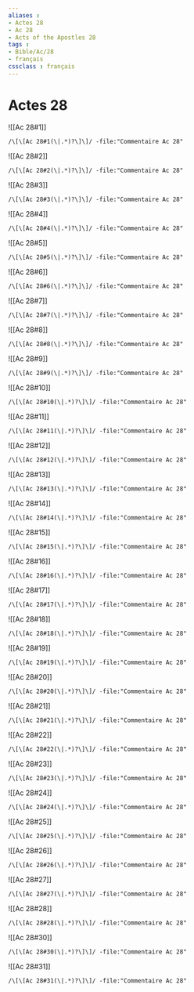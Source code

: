 ```yaml
---
aliases : 
- Actes 28
- Ac 28
- Acts of the Apostles 28
tags : 
- Bible/Ac/28
- français
cssclass : français
---
```


# Actes 28

![[Ac 28#1]]

```query
/\[\[Ac 28#1(\|.*)?\]\]/ -file:"Commentaire Ac 28"
```

![[Ac 28#2]]

```query
/\[\[Ac 28#2(\|.*)?\]\]/ -file:"Commentaire Ac 28"
```

![[Ac 28#3]]

```query
/\[\[Ac 28#3(\|.*)?\]\]/ -file:"Commentaire Ac 28"
```

![[Ac 28#4]]

```query
/\[\[Ac 28#4(\|.*)?\]\]/ -file:"Commentaire Ac 28"
```

![[Ac 28#5]]

```query
/\[\[Ac 28#5(\|.*)?\]\]/ -file:"Commentaire Ac 28"
```

![[Ac 28#6]]

```query
/\[\[Ac 28#6(\|.*)?\]\]/ -file:"Commentaire Ac 28"
```

![[Ac 28#7]]

```query
/\[\[Ac 28#7(\|.*)?\]\]/ -file:"Commentaire Ac 28"
```

![[Ac 28#8]]

```query
/\[\[Ac 28#8(\|.*)?\]\]/ -file:"Commentaire Ac 28"
```

![[Ac 28#9]]

```query
/\[\[Ac 28#9(\|.*)?\]\]/ -file:"Commentaire Ac 28"
```

![[Ac 28#10]]

```query
/\[\[Ac 28#10(\|.*)?\]\]/ -file:"Commentaire Ac 28"
```

![[Ac 28#11]]

```query
/\[\[Ac 28#11(\|.*)?\]\]/ -file:"Commentaire Ac 28"
```

![[Ac 28#12]]

```query
/\[\[Ac 28#12(\|.*)?\]\]/ -file:"Commentaire Ac 28"
```

![[Ac 28#13]]

```query
/\[\[Ac 28#13(\|.*)?\]\]/ -file:"Commentaire Ac 28"
```

![[Ac 28#14]]

```query
/\[\[Ac 28#14(\|.*)?\]\]/ -file:"Commentaire Ac 28"
```

![[Ac 28#15]]

```query
/\[\[Ac 28#15(\|.*)?\]\]/ -file:"Commentaire Ac 28"
```

![[Ac 28#16]]

```query
/\[\[Ac 28#16(\|.*)?\]\]/ -file:"Commentaire Ac 28"
```

![[Ac 28#17]]

```query
/\[\[Ac 28#17(\|.*)?\]\]/ -file:"Commentaire Ac 28"
```

![[Ac 28#18]]

```query
/\[\[Ac 28#18(\|.*)?\]\]/ -file:"Commentaire Ac 28"
```

![[Ac 28#19]]

```query
/\[\[Ac 28#19(\|.*)?\]\]/ -file:"Commentaire Ac 28"
```

![[Ac 28#20]]

```query
/\[\[Ac 28#20(\|.*)?\]\]/ -file:"Commentaire Ac 28"
```

![[Ac 28#21]]

```query
/\[\[Ac 28#21(\|.*)?\]\]/ -file:"Commentaire Ac 28"
```

![[Ac 28#22]]

```query
/\[\[Ac 28#22(\|.*)?\]\]/ -file:"Commentaire Ac 28"
```

![[Ac 28#23]]

```query
/\[\[Ac 28#23(\|.*)?\]\]/ -file:"Commentaire Ac 28"
```

![[Ac 28#24]]

```query
/\[\[Ac 28#24(\|.*)?\]\]/ -file:"Commentaire Ac 28"
```

![[Ac 28#25]]

```query
/\[\[Ac 28#25(\|.*)?\]\]/ -file:"Commentaire Ac 28"
```

![[Ac 28#26]]

```query
/\[\[Ac 28#26(\|.*)?\]\]/ -file:"Commentaire Ac 28"
```

![[Ac 28#27]]

```query
/\[\[Ac 28#27(\|.*)?\]\]/ -file:"Commentaire Ac 28"
```

![[Ac 28#28]]

```query
/\[\[Ac 28#28(\|.*)?\]\]/ -file:"Commentaire Ac 28"
```

![[Ac 28#30]]

```query
/\[\[Ac 28#30(\|.*)?\]\]/ -file:"Commentaire Ac 28"
```

![[Ac 28#31]]

```query
/\[\[Ac 28#31(\|.*)?\]\]/ -file:"Commentaire Ac 28"
```

